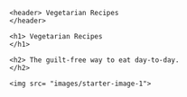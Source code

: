 <!DOCTYPE html>
  <head>

    <header> Vegetarian Recipes
    </header>

  </head>

  <body>

    <h1> Vegetarian Recipes
    </h1>

    <h2> The guilt-free way to eat day-to-day.
    </h2>

    <img src= "images/starter-image-1">
  </body>
</html>

